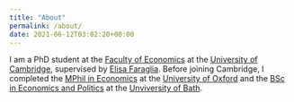 ```yaml
---
title: "About"
permalink: /about/
date: 2021-06-12T03:02:20+00:00
---
```


I am a PhD student at the [Faculty of Economics](https://www.econ.cam.ac.uk/) at the [University of Cambridge](https://www.cam.ac.uk/), supervised by [Elisa Faraglia](https://sites.google.com/site/elisafaragliapage/). 
Before joining Cambridge, I completed the [MPhil in Economics](https://www.ox.ac.uk/admissions/graduate/courses/mphil-economics) at the [University of Oxford](https://www.ox.ac.uk/) and the [BSc in Economics and Politics](https://www.bath.ac.uk/courses/undergraduate-2021/economics/bsc-economics-and-politics/) at the [Unviversity of Bath](https://www.bath.ac.uk/).
